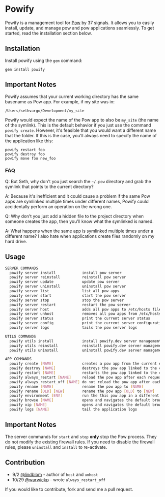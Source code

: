 Powify
======

Powify is a management tool for [Pow](http://pow.cx/) by 37 signals. It allows you to easily install, update, and manage pow and pow applications seamlessly. To get started, read the installation section below.


Installation
------------
Install powify using the `gem` command:

    gem install powify

Important Notes
---------------
Powify assumes that your current working directory has the same basename as Pow app. For example, if my site was in:

    /Users/sethvargo/Development/my_site

Powify would expect the name of the Pow app to also be `my_site` (the name of the symlink). This is the default behavior if you just use the command `powify create`. However, it's feasible that you would want a different name that the folder. If this is the case, you'll always need to specify the name of the application like this:

    powify restart foo
    powify destroy foo
    powify move foo new_foo


### FAQ
Q: But Seth, why don't you just search the `~/.pow` directory and grab the symlink that points to the current directory?

A: Because it's inefficient and it could cause a problem if the same Pow apps are symlinked multiple times under different names, Powify could accidentally perform an operation on the wrong one.


Q: Why don't you just add a hidden file to the project directory when someone creates the app, then you'll know what the symlinked is named.

A: What happens when the same app is symlinked multiple times under a different name? I also hate when applications create files randomly on my hard drive.

Usage
-----
```bash
SERVER COMMANDS
  powify server install            install pow server
  powify server reinstall          reinstall pow server
  powify server update             update pow server
  powify server uninstall          uninstall pow server
  powify server list               list all pow apps
  powify server start              start the pow server
  powify server stop               stop the pow server
  powify server restart            restart the pow server
  powify server host               adds all pow apps to /etc/hosts file
  powify server unhost             removes all pow apps from /etc/hosts file
  powify server status             print the current server status
  powify server config             print the current server configuration
  powify server logs               tails the pow server logs

UTILS COMMANDS
  powify utils install             install powify.dev server management tool
  powify utils reinstall           reinstall powify.dev server management tool
  powify utils uninstall           uninstall powify.dev server management tool

APP COMMANDS
  powify create [NAME]             creates a pow app from the current directory
  powify destroy [NAME]            destroys the pow app linked to the current directory
  powify restart [NAME]            restarts the pow app linked to the current directory
  powify always_restart [NAME]     reload the pow app after each request
  powify always_restart_off [NAME] do not reload the pow app after each request
  powify rename [NAME]             rename the pow app to [NAME]
  powify rename [OLD] [NEW]        rename the pow app [OLD] to [NEW]
  powify environment [ENV]         run the this pow app in a different environment (aliased `env`)
  powify browse [NAME]             opens and navigates the default browser to this app
  powify xip [NAME]                opens and navigates the default browser to this app on xip.io
  powify logs [NAME]               tail the application logs
```

Important Notes
---------------
The server commands for `start` and `stop` **only** stop the Pow process. They do not modify the existing firewall rules. If you need to disable the firewall rules, please `uninstall` and `install` to re-activate.

Contribution
------------
- 9/2 [@lindblom](https://github.com/lindblom) - author of `host` and `unhost`
- 10/29 [@warwickp](https://github.com/warwickp) - wrote `always_restart_off`

If you would like to contribute, fork and send me a pull request.
